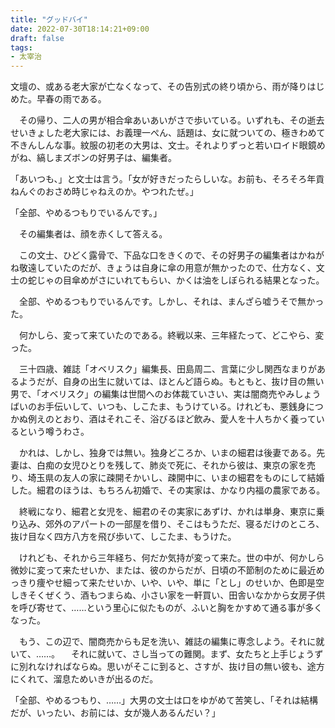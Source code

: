 ```yaml
---
title: "グッドバイ"
date: 2022-07-30T18:14:21+09:00
draft: false
tags:
- 太宰治
---
```


文壇の、或ある老大家が亡なくなって、その告別式の終り頃から、雨が降りはじめた。早春の雨である。

　その帰り、二人の男が相合傘あいあいがさで歩いている。いずれも、その逝去せいきょした老大家には、お義理一ぺん、話題は、女に就ついての、極きわめて不きんしんな事。紋服の初老の大男は、文士。それよりずっと若いロイド眼鏡めがね、縞しまズボンの好男子は、編集者。

「あいつも、」と文士は言う。「女が好きだったらしいな。お前も、そろそろ年貢ねんぐのおさめ時じゃねえのか。やつれたぜ。」

「全部、やめるつもりでいるんです。」

　その編集者は、顔を赤くして答える。

　この文士、ひどく露骨で、下品な口をきくので、その好男子の編集者はかねがね敬遠していたのだが、きょうは自身に傘の用意が無かったので、仕方なく、文士の蛇じゃの目傘めがさにいれてもらい、かくは油をしぼられる結果となった。

　全部、やめるつもりでいるんです。しかし、それは、まんざら嘘うそで無かった。

　何かしら、変って来ていたのである。終戦以来、三年経たって、どこやら、変った。

　三十四歳、雑誌「オベリスク」編集長、田島周二、言葉に少し関西なまりがあるようだが、自身の出生に就いては、ほとんど語らぬ。もともと、抜け目の無い男で、「オベリスク」の編集は世間へのお体裁ていさい、実は闇商売やみしょうばいのお手伝いして、いつも、しこたま、もうけている。けれども、悪銭身につかぬ例えのとおり、酒はそれこそ、浴びるほど飲み、愛人を十人ちかく養っているという噂うわさ。

　かれは、しかし、独身では無い。独身どころか、いまの細君は後妻である。先妻は、白痴の女児ひとりを残して、肺炎で死に、それから彼は、東京の家を売り、埼玉県の友人の家に疎開そかいし、疎開中に、いまの細君をものにして結婚した。細君のほうは、もちろん初婚で、その実家は、かなり内福の農家である。

　終戦になり、細君と女児を、細君のその実家にあずけ、かれは単身、東京に乗り込み、郊外のアパートの一部屋を借り、そこはもうただ、寝るだけのところ、抜け目なく四方八方を飛び歩いて、しこたま、もうけた。

　けれども、それから三年経ち、何だか気持が変って来た。世の中が、何かしら微妙に変って来たせいか、または、彼のからだが、日頃の不節制のために最近めっきり痩やせ細って来たせいか、いや、いや、単に「とし」のせいか、色即是空しきそくぜくう、酒もつまらぬ、小さい家を一軒買い、田舎いなかから女房子供を呼び寄せて、……という里心に似たものが、ふいと胸をかすめて通る事が多くなった。

　もう、この辺で、闇商売からも足を洗い、雑誌の編集に専念しよう。それに就いて、……。
　それに就いて、さし当っての難関。まず、女たちと上手じょうずに別れなければならぬ。思いがそこに到ると、さすが、抜け目の無い彼も、途方にくれて、溜息ためいきが出るのだ。

「全部、やめるつもり、……」大男の文士は口をゆがめて苦笑し、「それは結構だが、いったい、お前には、女が幾人あるんだい？」